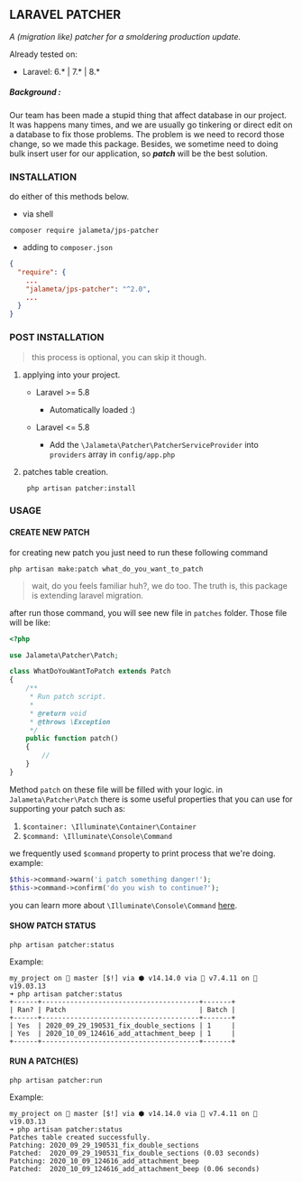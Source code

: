 LARAVEL PATCHER 
--
*A (migration like) patcher for a smoldering production update.* <br>

Already tested on: 
* Laravel: 6.* | 7.\* | 8.\* 

##### Background : 
Our team has been made a stupid thing that affect database in our project. 
It was happens many times, and we are usually go tinkering or direct edit on a 
database to fix those problems. The problem is we need to record those change, 
so we made this package. Besides, we sometime need to doing 
bulk insert user for our application, so ***patch*** will be the best solution.

### INSTALLATION
do either of this methods below.
* via shell 
```shell script
composer require jalameta/jps-patcher
``` 
* adding to `composer.json`
```json
{
  "require": {
    ...
    "jalameta/jps-patcher": "^2.0",
    ...
  }
}
```
### POST INSTALLATION 
> this process is optional, you can skip it though. 

1. applying into your project.
    * Laravel >= 5.8
        * Automatically loaded :)
    
    * Laravel <= 5.8 
        * Add the `\Jalameta\Patcher\PatcherServiceProvider` into `providers` 
        array in `config/app.php`

2. patches table creation.
    ```shell script
     php artisan patcher:install
    ```
   
### USAGE 
#### CREATE NEW PATCH 
for creating new patch you just need to run these following command 
```shell script
php artisan make:patch what_do_you_want_to_patch
```
> wait, do you feels familiar huh?, we do too.
The truth is, this package is extending laravel migration.<br>
>
after run those command, you will see new file in `patches` folder. 
Those file will be like:
```php
<?php

use Jalameta\Patcher\Patch;

class WhatDoYouWantToPatch extends Patch
{
    /**
     * Run patch script.
     *
     * @return void
     * @throws \Exception
     */
    public function patch()
    {
        // 
    }
}
```
Method `patch` on these file will be filled with your logic. 
in ```Jalameta\Patcher\Patch``` there is some useful properties 
that you can use for supporting your patch such as: 
1. `$container: \Illuminate\Container\Container`
2. `$command: \Illuminate\Console\Command`

we frequently used `$command` property to print process that we're doing.
example: 
```php
$this->command->warn('i patch something danger!');
$this->command->confirm('do you wish to continue?');
```
you can learn more about `\Illuminate\Console\Command` [here](https://laravel.com/api/8.x/Illuminate/Console/Command.html).

#### SHOW PATCH STATUS
```shell script
php artisan patcher:status
```
Example: 
```shell script
my_project on  master [$!] via ⬢ v14.14.0 via 🐘 v7.4.11 on 🐳 v19.03.13 
➜ php artisan patcher:status
+------+---------------------------------------+-------+
| Ran? | Patch                                 | Batch |
+------+---------------------------------------+-------+
| Yes  | 2020_09_29_190531_fix_double_sections | 1     |
| Yes  | 2020_10_09_124616_add_attachment_beep | 1     |
+------+---------------------------------------+-------+
```

#### RUN A PATCH(ES)
```shell script
php artisan patcher:run
```
Example:
```shell script
my_project on  master [$!] via ⬢ v14.14.0 via 🐘 v7.4.11 on 🐳 v19.03.13 
➜ php artisan patcher:status
Patches table created successfully.
Patching: 2020_09_29_190531_fix_double_sections
Patched:  2020_09_29_190531_fix_double_sections (0.03 seconds)
Patching: 2020_10_09_124616_add_attachment_beep
Patched:  2020_10_09_124616_add_attachment_beep (0.06 seconds)
```

